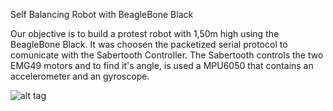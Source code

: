 Self Balancing Robot with BeagleBone Black


Our objective is to build a protest robot with 1,50m high using the BeagleBone Black. It was choosen the packetized serial protocol to comunicate with the Sabertooth Controller. The Sabertooth controls the two EMG49 motors and to find it's angle, is  used a MPU6050 that contains an accelerometer and an gyroscope.


![alt tag](https://cloud.githubusercontent.com/assets/15111231/12036213/d9721ffa-ae3b-11e5-899e-e24c620e9729.jpg)

